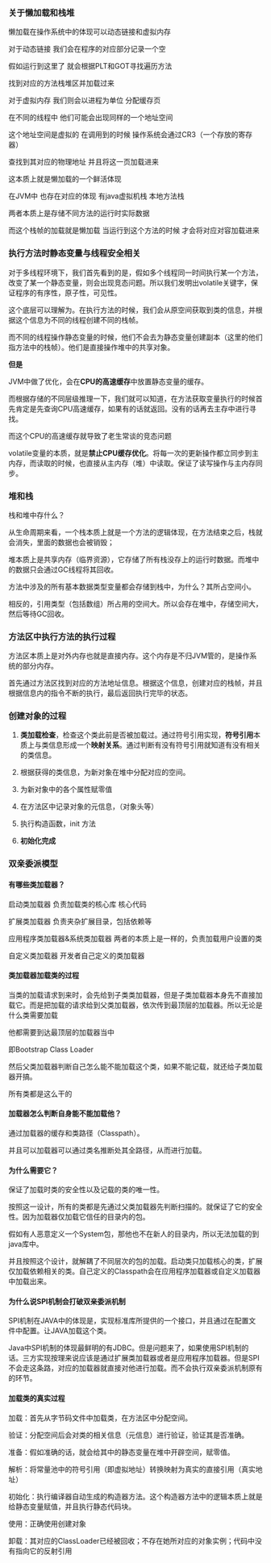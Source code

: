 ### 关于懒加载和栈堆

懒加载在操作系统中的体现可以动态链接和虚拟内存

对于动态链接 我们会在程序的对应部分记录一个空

假如运行到这里了 就会根据PLT和GOT寻找遍历方法 

找到对应的方法栈堆区并加载过来

对于虚拟内存 我们则会以进程为单位 分配缓存页

在不同的线程中 他们可能会出现同样的一个地址空间

这个地址空间是虚拟的 在调用到的时候 操作系统会通过CR3（一个存放的寄存器）

查找到其对应的物理地址 并且将这一页加载进来

这本质上就是懒加载的一个鲜活体现



在JVM中 也存在对应的体现 有java虚拟机栈 本地方法栈

两者本质上是存储不同方法的运行时实际数据

而这个栈帧的加载就是懒加载 当运行到这个方法的时候 才会将对应对容加载进来



### 执行方法时静态变量与线程安全相关

对于多线程环境下，我们首先看到的是，假如多个线程同一时间执行某一个方法，改变了某一个静态变量，则会出现竞态问题。所以我们发明出volatile关键字，保证程序的有序性，原子性，可见性。

这个底层可以理解为。在执行方法的时候，我们会从原空间获取到类的信息，并根据这个信息为不同的线程创建不同的栈帧。

而不同的线程操作静态变量的时候，他们不会去为静态变量创建副本（这里的他们指方法中的栈帧）。他们是直接操作堆中的共享对象。

**但是**

JVM中做了优化，会在**CPU的高速缓存**中放置静态变量的缓存。

而根据存储的不同层级推理一下，我们就可以知道，在方法获取变量执行的时候首先肯定是先查询CPU高速缓存，如果有的话就返回。没有的话再去主存中进行寻找。

而这个CPU的高速缓存就导致了老生常谈的竞态问题

volatile变量的本质，就是**禁止CPU缓存优化**。将每一次的更新操作都立同步到主内存，而读取的时候，也直接从主内存（堆）中读取。保证了读写操作与主内存同步。



### 堆和栈

栈和堆中存什么？

从生命周期来看，一个栈本质上就是一个方法的逻辑体现，在方法结束之后，栈就会消失，里面的数据也会被销毁；

堆本质上是共享内存（临界资源），它存储了所有栈没存上的运行时数据。而堆中的数据只会通过GC线程将其回收。

方法中涉及的所有基本数据类型变量都会存储到栈中，为什么？其所占空间小。

相反的，引用类型（包括数组）所占用的空间大。所以会存在堆中，存储空间大，然后等待GC回收。



### 方法区中执行方法的执行过程

方法区本质上是对外内存也就是直接内存。这个内存是不归JVM管的，是操作系统的部分内存。

首先通过方法区找到对应的方法地址信息。根据这个信息，创建对应的栈帧，并且根据信息内的指令不断的执行，最后返回执行完毕的状态。



### 创建对象的过程

1. **类加载检查**，检查这个类此前是否被加载过。通过符号引用实现，**符号引用**本质上与类信息形成一个**映射关系**。通过判断有没有符号引用就知道有没有相关的类信息。
2. 根据获得的类信息，为新对象在堆中分配对应的空间。
3. 为新对象中的各个属性赋零值

4. 在方法区中记录对象的元信息，（对象头等）
5. 执行构造函数，init 方法
6. **初始化完成**



### 双亲委派模型

#### 有哪些类加载器？

启动类加载器 负责加载类的核心库 核心代码

扩展类加载器 负责夹杂扩展目录，包括依赖等

应用程序类加载器&系统类加载器 两者的本质上是一样的，负责加载用户设置的类

自定义类加载器 开发者自己定义的类加载器



#### 类加载器加载类的过程

当类的加载请求到来时，会先给到子类类加载器，但是子类加载器本身先不直接加载它。而是把加载的请求给到父类加载器，依次传到最顶层的加载器。所以无论是什么类需要加载

他都需要到达最顶层的加载器当中

即Bootstrap Class Loader

然后父类加载器判断自己怎么能不能加载这个类，如果不能记载，就还给子类加载器开搞。

所有类都是这么干的



#### 加载器怎么判断自身能不能加载他？

通过加载器的缓存和类路径（Classpath）。

并且可以加载器可以通过类名推断处其全路径，从而进行加载。



#### 为什么需要它？

保证了加载时类的安全性以及记载的类的唯一性。

按照这一设计，所有的类都是先通过父类加载器先判断扫描的。就保证了它的安全性。因为加载器仅加载它信任的目录内的包。

假如有人恶意定义一个System包，那他也不在新人的目录内，所以无法加载的到java库中。

并且按照这个设计，就解耦了不同层次的包的加载。启动类只加载核心的类，扩展仅加载依赖相关的类。自己定义的Classpath会在应用程序加载器或自定义加载器中加载出来。



#### 为什么说SPI机制会打破双亲委派机制

SPI机制在JAVA中的体现是，实现标准库所提供的一个接口，并且通过在配置文件中配置。让JAVA加载这个类。

Java中SPI机制的体现最鲜明的有JDBC。但是问题来了，如果使用SPI机制的话。三方实现按理来说应该是通过扩展类加载器或者是应用程序加载器。但是SPI不会走这条路，对应的加载器就直接对他进行加载。而不会执行双亲委派机制原有的环节。



#### 加载类的真实过程

加载：首先从字节码文件中加载类，在方法区中分配空间。

验证：分配空间后会对类的相关信息（元信息）进行验证，验证其是否准确。

准备：假如准确的话，就会给其中的静态变量在堆中开辟空间，赋零值。

解析：将常量池中的符号引用（即虚拟地址）转换映射为真实的直接引用（真实地址）

初始化：执行编译器自动生成的构造器方法。这个构造器方法中的逻辑本质上就是给静态变量赋值，并且执行静态代码块。

使用：正确使用创建对象

卸载：其对应的ClassLoader已经被回收；不存在她所对应的对象实例；代码中没有指向它的反射引用
